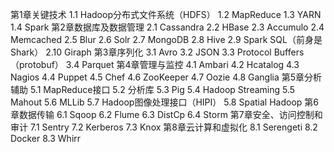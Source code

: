 第1章关键技术
1.1 Hadoop分布式文件系统（HDFS）
1.2 MapReduce
1.3 YARN
1.4 Spark
第2章数据库及数据管理
2.1 Cassandra
2.2 HBase
2.3 Accumulo
2.4 Memcached
2.5 Blur
2.6 Solr
2.7 MongoDB
2.8 Hive
2.9 Spark SQL（前身是Shark）
2.10 Giraph
第3章序列化
3.1 Avro
3.2 JSON
3.3 Protocol Buffers（protobuf）
3.4 Parquet
第4章管理与监控
4.1 Ambari
4.2 Hcatalog
4.3 Nagios
4.4 Puppet
4.5 Chef
4.6 ZooKeeper
4.7 Oozie
4.8 Ganglia
第5章分析辅助
5.1 MapReduce接口
5.2 分析库
5.3 Pig
5.4 Hadoop Streaming
5.5 Mahout
5.6 MLLib
5.7 Hadoop图像处理接口（HIPI）
5.8 Spatial Hadoop
第6章数据传输
6.1 Sqoop
6.2 Flume
6.3 DistCp
6.4 Storm
第7章安全、访问控制和审计
7.1 Sentry
7.2 Kerberos
7.3 Knox
第8章云计算和虚拟化
8.1 Serengeti
8.2 Docker
8.3 Whirr 


